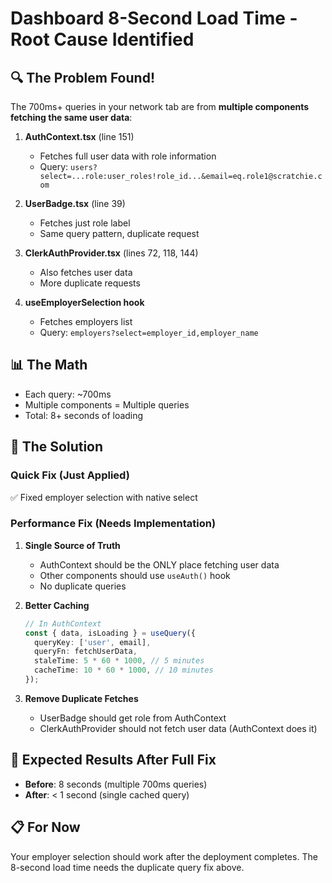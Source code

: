 # Dashboard 8-Second Load Time - Root Cause Identified

## 🔍 The Problem Found!

The 700ms+ queries in your network tab are from **multiple components fetching the same user data**:

1. **AuthContext.tsx** (line 151)
   - Fetches full user data with role information
   - Query: `users?select=...role:user_roles!role_id...&email=eq.role1@scratchie.com`

2. **UserBadge.tsx** (line 39) 
   - Fetches just role label
   - Same query pattern, duplicate request

3. **ClerkAuthProvider.tsx** (lines 72, 118, 144)
   - Also fetches user data
   - More duplicate requests

4. **useEmployerSelection hook**
   - Fetches employers list
   - Query: `employers?select=employer_id,employer_name`

## 📊 The Math

- Each query: ~700ms
- Multiple components = Multiple queries
- Total: 8+ seconds of loading

## 🚀 The Solution

### Quick Fix (Just Applied)
✅ Fixed employer selection with native select

### Performance Fix (Needs Implementation)

1. **Single Source of Truth**
   - AuthContext should be the ONLY place fetching user data
   - Other components should use `useAuth()` hook
   - No duplicate queries

2. **Better Caching**
   ```typescript
   // In AuthContext
   const { data, isLoading } = useQuery({
     queryKey: ['user', email],
     queryFn: fetchUserData,
     staleTime: 5 * 60 * 1000, // 5 minutes
     cacheTime: 10 * 60 * 1000, // 10 minutes
   });
   ```

3. **Remove Duplicate Fetches**
   - UserBadge should get role from AuthContext
   - ClerkAuthProvider should not fetch user data (AuthContext does it)

## 🎯 Expected Results After Full Fix

- **Before**: 8 seconds (multiple 700ms queries)
- **After**: < 1 second (single cached query)

## 📋 For Now

Your employer selection should work after the deployment completes. The 8-second load time needs the duplicate query fix above.
